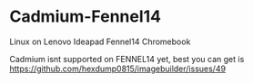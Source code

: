 # Cadmium-Fennel14
Linux on Lenovo Ideapad Fennel14 Chromebook

Cadmium isnt supported on FENNEL14 yet, best you can get is 
https://github.com/hexdump0815/imagebuilder/issues/49
